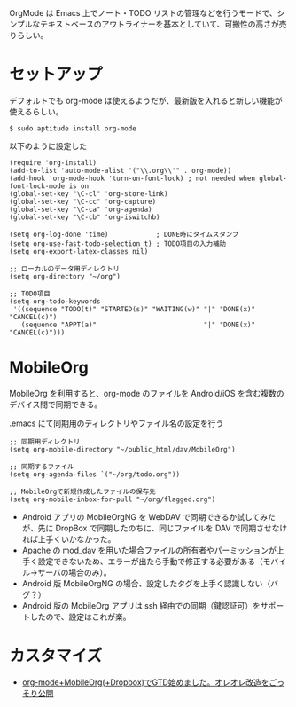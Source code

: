 OrgMode は Emacs 上でノート・TODO リストの管理などを行うモードで、シンプルなテキストベースのアウトライナーを基本としていて、可搬性の高さが売りらしい。

# セットアップ

デフォルトでも org-mode は使えるようだが、最新版を入れると新しい機能が使えるらしい。

    $ sudo aptitude install org-mode

以下のように設定した

    (require 'org-install)
    (add-to-list 'auto-mode-alist '("\\.org\\'" . org-mode))
    (add-hook 'org-mode-hook 'turn-on-font-lock) ; not needed when global-font-lock-mode is on
    (global-set-key "\C-cl" 'org-store-link)
    (global-set-key "\C-cc" 'org-capture)
    (global-set-key "\C-ca" 'org-agenda)
    (global-set-key "\C-cb" 'org-iswitchb)
    
    (setq org-log-done 'time)            ; DONE時にタイムスタンプ
    (setq org-use-fast-todo-selection t) ; TODO項目の入力補助
    (setq org-export-latex-classes nil)
    
    ;; ローカルのデータ用ディレクトリ
    (setq org-directory "~/org")
    
    ;; TODO項目
    (setq org-todo-keywords
     '((sequence "TODO(t)" "STARTED(s)" "WAITING(w)" "|" "DONE(x)" "CANCEL(c)")
       (sequence "APPT(a)"                           "|" "DONE(x)" "CANCEL(c)")))

# MobileOrg

MobileOrg を利用すると、org-mode のファイルを Android/iOS を含む複数のデバイス間で同期できる。

.emacs にて同期用のディレクトリやファイル名の設定を行う

    ;; 同期用ディレクトリ
    (setq org-mobile-directory "~/public_html/dav/MobileOrg")
    
    ;; 同期するファイル
    (setq org-agenda-files `("~/org/todo.org"))
    
    ;; MobileOrgで新規作成したファイルの保存先
    (setq org-mobile-inbox-for-pull "~/org/flagged.org")
    
* Android アプリの MobileOrgNG を WebDAV で同期できるか試してみたが、先に DropBox で同期したのちに、同じファイルを DAV で同期させなければ上手くいかなかった。
* Apache の mod_dav を用いた場合ファイルの所有者やパーミッションが上手く設定できないため、エラーが出たら手動で修正する必要がある（モバイル→サーバの場合のみ）。
* Android 版 MobileOrgNG の場合、設定したタグを上手く認識しない（バグ？）
* Android 版の MobileOrg アプリは ssh 経由での同期（鍵認証可）をサポートしたので、設定はこれが楽。

# カスタマイズ

* [org-mode+MobileOrg(+Dropbox)でGTD始めました。オレオレ改造をごっそり公開](http://d.hatena.ne.jp/holidays-l/20110719/p1)

